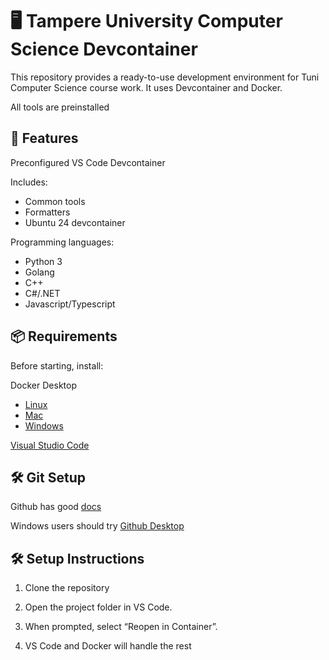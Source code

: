 # 🖥️ Tampere University Computer Science Devcontainer

This repository provides a ready-to-use development environment for Tuni Computer Science course work. It uses Devcontainer and Docker.

All tools are preinstalled

## 🚀 Features

Preconfigured VS Code Devcontainer

Includes:

- Common tools
- Formatters
- Ubuntu 24 devcontainer

Programming languages:
- Python 3
- Golang
- C++
- C#/.NET
- Javascript/Typescript

## 📦 Requirements

Before starting, install:

Docker Desktop

- [Linux](https://docs.docker.com/desktop/setup/install/linux/)
- [Mac](https://docs.docker.com/desktop/setup/install/mac-install/)
- [Windows](https://docs.docker.com/desktop/setup/install/windows-install/)

[Visual Studio Code](https://code.visualstudio.com/download)

## 🛠️ Git Setup

Github has good [docs](https://docs.github.com/en/get-started/git-basics/set-up-git)

Windows users should try [Github Desktop](https://desktop.github.com/download/)

## 🛠️ Setup Instructions

1. Clone the repository

2. Open the project folder in VS Code.

3. When prompted, select “Reopen in Container”.

4. VS Code and Docker will handle the rest
